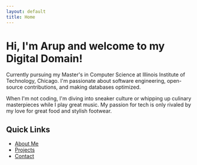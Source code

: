 ```yaml
---
layout: default
title: Home
---
```


# Hi, I'm Arup and welcome to my Digital Domain! <i class="fas fa-laptop-code"></i>

Currently pursuing my Master's in Computer Science at Illinois Institute of Technology, Chicago.
I'm passionate about software engineering, open-source contributions, and making databases optimized.


When I'm not coding, I'm diving into sneaker culture or whipping up culinary masterpieces while I play great music. My passion for tech is only rivaled by my love for great food and stylish footwear.

## Quick Links <i class="fas fa-link"></i>
- [About Me](/about/) <i class="fas fa-user"></i>
- [Projects](/projects/) <i class="fas fa-project-diagram"></i>
- [Contact](/contact/) <i class="fas fa-envelope"></i>
